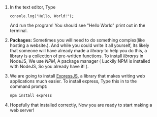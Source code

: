 1. In the text editor, Type

   ```
   console.log("Hello, World!");
   ```

   And run the program! You should see "Hello World" print out in the terminal.

2. **Packages:** Sometimes you will need to do something complex\(like hosting a website.\). And while you could write it all yourself, Its likely that someone will have already made a _library_ to help you do this, a library is a collection of pre-written functions. To install _librarys_ in NodeJS, We use _NPM_, A package manager \( Luckily NPM is installed with NodeJS, So you already have it! \).  

3. We are going to install [ExpressJS](https://expressjs.com/), a library that makes writing web applications much easier. To install express, Type this in to the command prompt:

   ```bash
   npm install express
   ```

4. Hopefully that installed correctly, Now you are ready to start making a web server!



